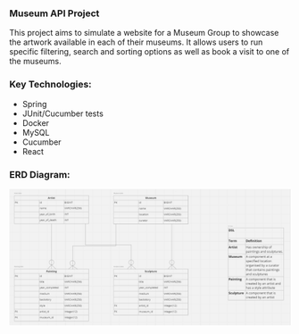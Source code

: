 ### Museum API Project
This project aims to simulate a website for a Museum Group to showcase the artwork available in each of their museums.
It allows users to run specific filtering, search and sorting options as well as book a visit to one of the museums.

### Key Technologies:
- Spring
- JUnit/Cucumber tests
- Docker
- MySQL
- Cucumber
- React

### ERD Diagram:
![Alt text](<public/images/ERD Diagram.png>)